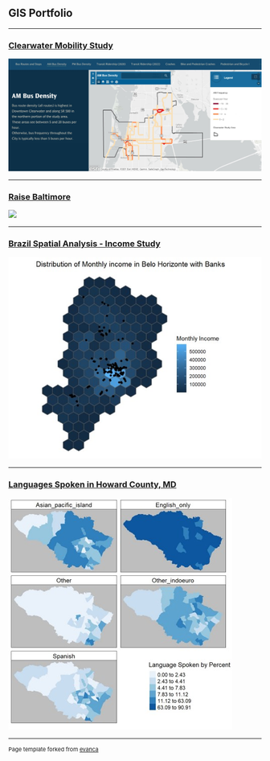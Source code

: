 ## GIS Portfolio

---
### [Clearwater Mobility Study](projects/ClearwaterProject/index.md)
[<img src="/images/Clearwater_BusFrequency.jpg?raw=true"/>](/pdf/Headway_extraction.pdf)

---
### [Raise Baltimore](/projects/raisebaltimore/index.md)
[<img src="/images/RaiseBalt_ShortGif.gif?raw=true"/>](/pdf/RaiseBaltimore_PDFmaps_compressed.pdf)

---
### [Brazil Spatial Analysis - Income Study](/pdf/final_proj.pdf)
[<img src="/images/belohorizonte.jpg?raw=true"/>](/pdf/486_final_text.pdf)

---
### [Languages Spoken in Howard County, MD](/pdf/github_langmap.pdf)
[<img src="/images/github_langmap.jpg?raw=true"/>](/pdf/langmap_image.pdf)




---
<p style="font-size:11px">Page template forked from <a href="https://github.com/evanca/quick-portfolio">evanca</a></p>
<!-- Remove above link if you don't want to attibute -->
